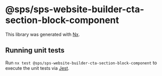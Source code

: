 # @sps/sps-website-builder-cta-section-block-component

This library was generated with [Nx](https://nx.dev).

## Running unit tests

Run `nx test @sps/sps-website-builder-cta-section-block-component` to execute the unit tests via [Jest](https://jestjs.io).
